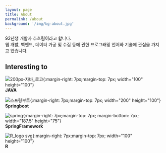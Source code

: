 ```yaml
---
layout: page
title: About
permalink: /about
background: '/img/bg-about.jpg'
---
```


92년생 개발자 추호림이라고 합니다.<br>
웹 개발, 백엔드, 데이터 가공 및 수집 등에 관한 프로그래밍 언어와 기술에 관심을 가지고 있습니다.

<h2>Interesting to</h2>

![200px-자바_로고](https://user-images.githubusercontent.com/56433374/180638383-9eb95b71-9a58-4d47-a756-5281d78cfd52.png){:margin-right: 7px;margin-top: 7px; width="100" height="100"}  
**JAVA**  
  
![스프링부트](https://user-images.githubusercontent.com/56433374/180638384-149d248d-be1e-44ae-9f13-5a7c7e72cecf.png){:margin-right: 7px;margin-top: 7px; width="200" height="100"}  
**Springboot**  
  
![spring](https://user-images.githubusercontent.com/56433374/180638386-525d0d13-aece-47b9-a66f-350ab4896633.png){:margin-right: 7px;margin-top: 7px;
margin-bottom: 7px; width="187.5" height="75"}  
**SpringFramework**  
  
![R_logo svg](https://user-images.githubusercontent.com/56433374/180638382-40da5172-2222-4fa3-b08c-0cc2ca82b1f5.png){:margin-right: 7px;margin-top: 7px; width="100" height="100"}  
**R**

<br>

